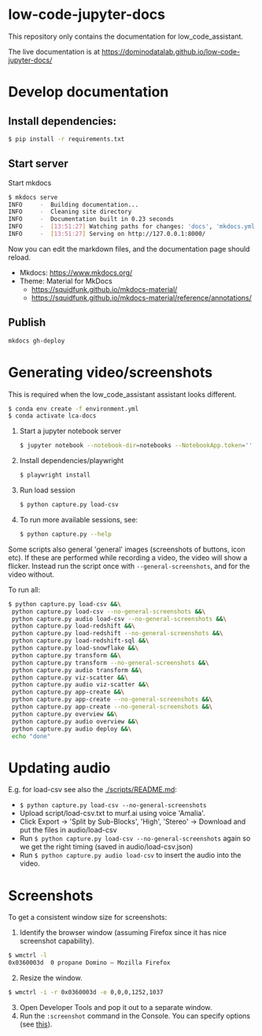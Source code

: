 # low-code-jupyter-docs

This repository only contains the documentation for low_code_assistant.

The live documentation is at https://dominodatalab.github.io/low-code-jupyter-docs/
# Develop documentation

## Install dependencies:
```bash
$ pip install -r requirements.txt
```

## Start server
Start mkdocs
```bash
$ mkdocs serve
INFO     -  Building documentation...
INFO     -  Cleaning site directory
INFO     -  Documentation built in 0.23 seconds
INFO     -  [13:51:27] Watching paths for changes: 'docs', 'mkdocs.yml'
INFO     -  [13:51:27] Serving on http://127.0.0.1:8000/
```

Now you can edit the markdown files, and the documentation page should reload.

  * Mkdocs: https://www.mkdocs.org/
  * Theme: Material for MkDocs
     *  https://squidfunk.github.io/mkdocs-material/
     *  https://squidfunk.github.io/mkdocs-material/reference/annotations/


## Publish

```bash
mkdocs gh-deploy
```

# Generating video/screenshots

This is required when the low_code_assistant assistant looks different.

```bash
$ conda env create -f environment.yml
$ conda activate lca-docs
```

 1. Start a jupyter notebook server
    ```bash
    $ jupyter notebook --notebook-dir=notebooks --NotebookApp.token='' --port=11111 --no-browser
    ```

 2. Install dependencies/playwright

    ```bash
    $ playwright install
    ```
3. Run load session
    ```bash
    $ python capture.py load-csv
    ```
4. To run more available sessions, see:
    ```bash
    $ python capture.py --help
    ```

Some scripts also general 'general' images (screenshots of buttons, icon etc). If these are performed while recording a video,
the video will show a flicker. Instead run the script once with `--general-screenshots`, and for the video without.

To run all:
```bash
$ python capture.py load-csv &&\
 python capture.py load-csv --no-general-screenshots &&\
 python capture.py audio load-csv --no-general-screenshots &&\
 python capture.py load-redshift &&\
 python capture.py load-redshift --no-general-screenshots &&\
 python capture.py load-redshift-sql &&\
 python capture.py load-snowflake &&\
 python capture.py transform &&\
 python capture.py transform --no-general-screenshots &&\
 python capture.py audio transform &&\
 python capture.py viz-scatter &&\
 python capture.py audio viz-scatter &&\
 python capture.py app-create &&\
 python capture.py app-create --no-general-screenshots &&\
 python capture.py app-create --no-general-screenshots &&\
 python capture.py overview &&\
 python capture.py audio overview &&\
 python capture.py audio deploy &&\
 echo "done"
```


# Updating audio

E.g. for load-csv see also the [./scripts/README.md](./scripts/README.md):

   * `$ python capture.py load-csv --no-general-screenshots`
   * Upload script/load-csv.txt to murf.ai using voice 'Amalia'.
   * Click Export -> 'Split by Sub-Blocks', 'High', 'Stereo' -> Download and put the files in audio/load-csv
   * Run `$ python capture.py load-csv --no-general-screenshots` again so we get the right timing (saved in audio/load-csv.json)
   * Run `$ python capture.py audio load-csv` to insert the audio into the video.

# Screenshots

To get a consistent window size for screenshots:

1. Identify the browser window (assuming Firefox since it has nice screenshot capability).

```bash
$ wmctrl -l
0x0360003d  0 propane Domino — Mozilla Firefox
```

2. Resize the window.

```bash
$ wmctrl -i -r 0x0360003d -e 0,0,0,1252,1037
```

3. Open Developer Tools and pop it out to a separate window.
4. Run the `:screenshot` command in the Console. You can specify options (see [this](https://firefox-source-docs.mozilla.org/devtools-user/taking_screenshots/index.html)).